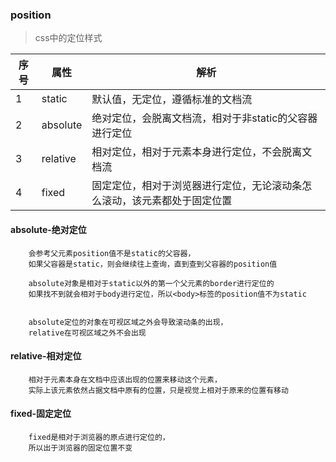 ### position

> css中的定位样式

序号 | 属性 | 解析
---|---|---
1 | static | 默认值，无定位，遵循标准的文档流 |
2 | absolute | 绝对定位，会脱离文档流，相对于非static的父容器进行定位 |
3 | relative | 相对定位，相对于元素本身进行定位，不会脱离文档流 |
4 | fixed | 固定定位，相对于浏览器进行定位，无论滚动条怎么滚动，该元素都处于固定位置 |

#### absolute-绝对定位
```
    会参考父元素position值不是static的父容器，
    如果父容器是static，则会继续往上查询，直到查到父容器的position值

    absolute对象是相对于static以外的第一个父元素的border进行定位的
    如果找不到就会相对于body进行定位，所以<body>标签的position值不为static

    
    absolute定位的对象在可视区域之外会导致滚动条的出现，
    relative在可视区域之外不会出现

```


#### relative-相对定位
```
    相对于元素本身在文档中应该出现的位置来移动这个元素，
    实际上该元素依然占据文档中原有的位置，只是视觉上相对于原来的位置有移动

```


#### fixed-固定定位
```
    fixed是相对于浏览器的原点进行定位的，
    所以出于浏览器的固定位置不变

```
